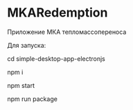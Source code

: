 # MKARedemption
Приложение МКА тепломассопереноса

Для запуска:

cd simple-desktop-app-electronjs

npm i

npm start

npm run package
